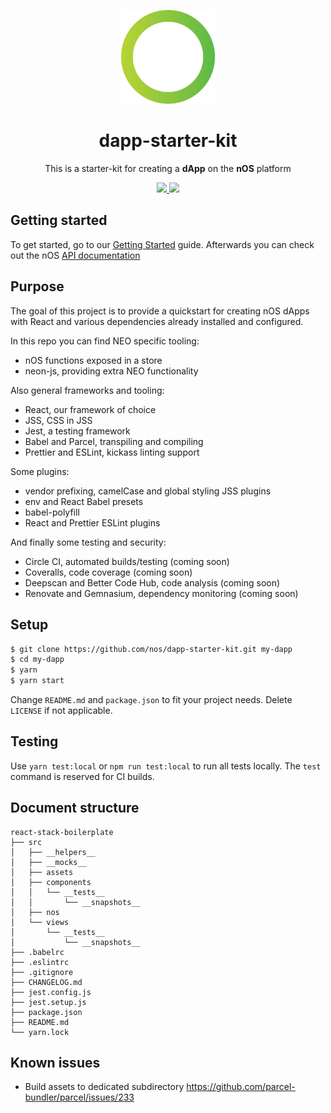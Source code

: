 <p align="center">
  <img src="./logo.png" width="150px" /> 
</p>

<h1 align="center">dapp-starter-kit</h1>

<p align="center">
  This is a starter-kit for creating a <strong>dApp</strong> on the <strong>nOS</strong> platform
</p>

<p align="center">
  <a href="https://github.com/nos/dapp-starter-kit/releases">
    <img src="https://img.shields.io/github/tag/nos/dapp-starter-kit.svg?style=flat">
  </a>
  <a href='https://github.com/prettier/prettier'>
    <img src='https://img.shields.io/badge/code_style-prettier-ff69b4.svg?style=flat'>
  </a>
</p>

## Getting started
To get started, go to our [Getting Started](./docs/gettingStarted.md) guide. Afterwards you can check out the nOS [API documentation](https://github.com/nos/client/blob/master/docs/api.md)

## Purpose
The goal of this project is to provide a quickstart for creating nOS dApps with React and various dependencies already installed and configured.

In this repo you can find NEO specific tooling:
* nOS functions exposed in a store
* neon-js, providing extra NEO functionality

Also general frameworks and tooling:
* React, our framework of choice
* JSS, CSS in JSS
* Jest, a testing framework
* Babel and Parcel, transpiling and compiling
* Prettier and ESLint, kickass linting support

Some plugins:
* vendor prefixing, camelCase and global styling JSS plugins
* env and React Babel presets
* babel-polyfill
* React and Prettier ESLint plugins

And finally some testing and security:
* Circle CI, automated builds/testing (coming soon)
* Coveralls, code coverage (coming soon)
* Deepscan and Better Code Hub, code analysis (coming soon)
* Renovate and Gemnasium, dependency monitoring (coming soon)

## Setup
```bash
$ git clone https://github.com/nos/dapp-starter-kit.git my-dapp
$ cd my-dapp
$ yarn
$ yarn start
```

Change `README.md` and `package.json` to fit your project needs. Delete `LICENSE` if not applicable.

## Testing
Use `yarn test:local` or `npm run test:local` to run all tests locally. The `test` command is reserved for CI builds.

## Document structure
```
react-stack-boilerplate
├── src
│   ├── __helpers__
│   ├── __mocks__
│   ├── assets
│   ├── components
│   │   └── __tests__
│   │       └── __snapshots__
│   ├── nos
│   └── views
│       └── __tests__
│           └── __snapshots__
├── .babelrc
├── .eslintrc
├── .gitignore
├── CHANGELOG.md
├── jest.config.js
├── jest.setup.js
├── package.json
├── README.md
└── yarn.lock
```

## Known issues
 * Build assets to dedicated subdirectory https://github.com/parcel-bundler/parcel/issues/233

